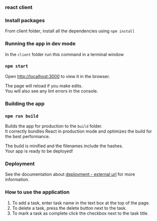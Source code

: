### react client

### Install packages
From client folder, install all the dependencies using `npm install` 

### Running the app in dev mode

In the `client` folder run this command in a terminal window

### `npm start`

Open [http://localhost:3000](http://localhost:3000) to view it in the browser.

The page will reload if you make edits.<br />
You will also see any lint errors in the console.

### Building the app

### `npm run build`

Builds the app for production to the `build` folder.<br />
It correctly bundles React in production mode and optimizes the build for the best performance.

The build is minified and the filenames include the hashes.<br />
Your app is ready to be deployed!

### Deployment

See the documentation about [deployment - external url](https://facebook.github.io/create-react-app/docs/deployment) for more information.

### How to use the application

1. To add a task, enter task name in the text box at the top of the page.
2. To delete a task, press the delete button next to the task.
3. To mark a task as complete click the checkbox next to the task title.